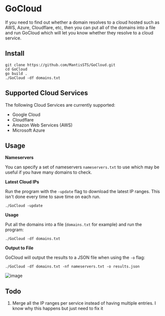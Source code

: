 # GoCloud

If you need to find out whether a domain resolves to a cloud hosted such as AWS, Azure, Cloudflare, etc, then you can put all of the domains into a file and run GoCloud which will let you know whether they resolve to a cloud service.

## Install

```
git clone https://github.com/MantisSTS/GoCloud.git
cd GoCloud
go build .
./GoCloud -df domains.txt
```

## Supported Cloud Services

The following Cloud Services are currently supported:

- Google Cloud
- Cloudflare
- Amazon Web Services (AWS)
- Microsoft Azure


## Usage

**Nameservers**

You can specify a set of nameservers `nameservers.txt` to use which may be useful if you have many domains to check.


**Latest Cloud IPs**

Run the program with the `-update` flag to download the latest IP ranges. This isn't done every time to save time on each run.

```
./GoCloud -update 
```

**Usage**

Put all the domains into a file (`domains.txt` for example) and run the program:

```
./GoCloud -df domains.txt 
```

**Output to File**

GoCloud will output the results to a JSON file when using the `-o` flag:

```
./GoCloud -df domains.txt -nf nameservers.txt -o results.json
```


![image](https://user-images.githubusercontent.com/818959/208897747-1be861b4-e2b0-4949-a1ff-72eea56ea965.png)


## Todo

1. Merge all the IP ranges per service instead of having multiple entries. I know why this happens but just need to fix it